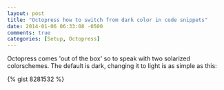 ```yaml
---
layout: post
title: "Octopress how to switch from dark color in code snippets"
date: 2014-01-06 06:33:08 -0500
comments: true
categories: [Setup, Octopress]
---
```


Octopress comes 'out of the box' so to speak with two solarized colorschemes. The default is dark, changing it to light is as simple as this:

{% gist 8281532 %}
